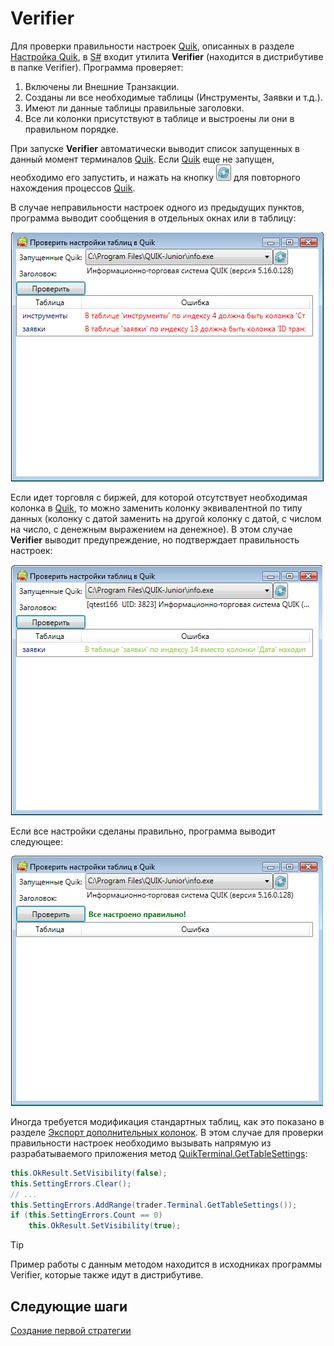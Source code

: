 # Verifier

Для проверки правильности настроек [Quik](Quik.md), описанных в разделе [Настройка Quik](QuikSetup.md), в [S\#](StockSharpAbout.md) входит утилита **Verifier** (находится в дистрибутиве в папке Verifier). Программа проверяет: 

1. Включены ли Внешние Транзакции.
2. Созданы ли все необходимые таблицы (Инструменты, Заявки и т.д.).
3. Имеют ли данные таблицы правильные заголовки.
4. Все ли колонки присутствуют в таблице и выстроены ли они в правильном порядке.

При запуске **Verifier** автоматически выводит список запущенных в данный момент терминалов [Quik](Quik.md). Если [Quik](Quik.md) еще не запущен, необходимо его запустить, и нажать на кнопку ![verifierrefresh](../images/verifier_refresh.png) для повторного нахождения процессов [Quik](Quik.md). 

В случае неправильности настроек одного из предыдущих пунктов, программа выводит сообщения в отдельных окнах или в таблицу: 

![verifiererror](../images/verifier_error.png)

Если идет торговля с биржей, для которой отсутствует необходимая колонка в [Quik](Quik.md), то можно заменить колонку эквивалентной по типу данных (колонку с датой заменить на другой колонку с датой, с числом на число, с денежным выражением на денежное). В этом случае **Verifier** выводит предупреждение, но подтверждает правильность настроек: 

![verifierwarning](../images/verifier_warning.png)

Если все настройки сделаны правильно, программа выводит следующее: 

![verifiersuccess](../images/verifier_success.png)

Иногда требуется модификация стандартных таблиц, как это показано в разделе [Экспорт дополнительных колонок](QuikExtendedInfoByDde.md). В этом случае для проверки правильности настроек необходимо вызывать напрямую из разрабатываемого приложения метод [QuikTerminal.GetTableSettings](xref:StockSharp.Quik.QuikTerminal.GetTableSettings): 

```cs
this.OkResult.SetVisibility(false);
this.SettingErrors.Clear();
// ...
this.SettingErrors.AddRange(trader.Terminal.GetTableSettings());
if (this.SettingErrors.Count == 0)
	this.OkResult.SetVisibility(true);
```

> [!TIP]
> Пример работы с данным методом находится в исходниках программы Verifier, которые также идут в дистрибутиве. 

## Следующие шаги

[Создание первой стратегии](QuikFirstStrategy.md)
